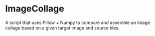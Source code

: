# ImageCollage
A script that uses Pillow + Numpy to compare and assemble an image collage based on a given target image and source tiles.
